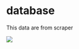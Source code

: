 # database

This data are from scraper<p>
![](https://visitor-badge.glitch.me/badge?page_id=irwanx/db)
